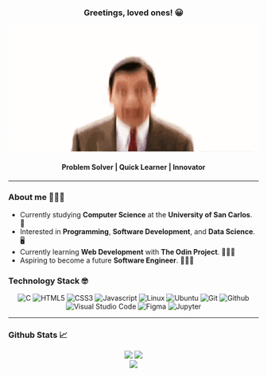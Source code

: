 <div align="center">
  <h3>Greetings, loved ones! 😀</h3>
  <img src="./images/mrbean.gif" width="600px"/>
  <h4>Problem Solver | Quick Learner | Innovator</h4>
</div>

<hr />

### About me 🙋🏻‍♂️
- Currently studying **Computer Science** at the **University of San Carlos**. 🏫
- Interested in **Programming**, **Software Development**, and **Data Science**. 🖥️
- Currently learning **Web Development** with **The Odin Project**. 🧔🏻‍♂️
- Aspiring to become a future **Software Engineer**. 👨🏻‍💻

### Technology Stack 🤓
<div align="center">
  <img src="https://img.shields.io/badge/C-%2300599C?style=for-the-badge&logo=c&logoColor=white" alt="C"/>
  <img src="https://img.shields.io/badge/HTML5-%23E34F26?style=for-the-badge&logo=html5&logoColor=white" alt="HTML5"/>
  <img src="https://img.shields.io/badge/CSS3-%231572B6?style=for-the-badge&logo=css3&logoColor=white" alt="CSS3"/>
  <img src="https://img.shields.io/badge/JAVASCRIPT-%23F7DF1E?style=for-the-badge&logo=javascript&logoColor=black" alt="Javascript"/>
  <img src="https://img.shields.io/badge/LINUX-%23FCC624?style=for-the-badge&logo=linux&logoColor=black" alt="Linux"/>
  <img src="https://img.shields.io/badge/UBUNTU-%23E95420?style=for-the-badge&logo=ubuntu&logoColor=white" alt="Ubuntu"/>
  <img src="https://img.shields.io/badge/GIT-%23F05032?style=for-the-badge&logo=git&logoColor=white" alt="Git"/>
  <img src="https://img.shields.io/badge/GITHUB-%23181717?style=for-the-badge&logo=github&logoColor=white" alt="Github"/>
  <img src="https://img.shields.io/badge/VISUAL%20STUDIO%20CODE-%23007ACC?style=for-the-badge&logo=visual%20studio%20code&logoColor=white" alt="Visual Studio Code"/>
  <img src="https://img.shields.io/badge/FIGMA-%23F24E1E?style=for-the-badge&logo=figma&logoColor=white" alt="Figma"/>
  <img src="https://img.shields.io/badge/JUPYTER-%23F37626?style=for-the-badge&logo=jupyter&logoColor=white" alt="Jupyter"/>
</div>

<hr />

### Github Stats 📈
<div align="center">
  <img src="https://github-readme-stats.vercel.app/api?username=elderfieldzeus&theme=dark&show_icons=true" height="150px"/>
  <img src="https://github-readme-stats.vercel.app/api/top-langs/?username=elderfieldzeus&theme=dark&layout=compact" height="150px"/>
</div>
<div align="center">
  <img src="https://komarev.com/ghpvc/?username=elderfieldzeus&color=lightgrey"/>
</div>

